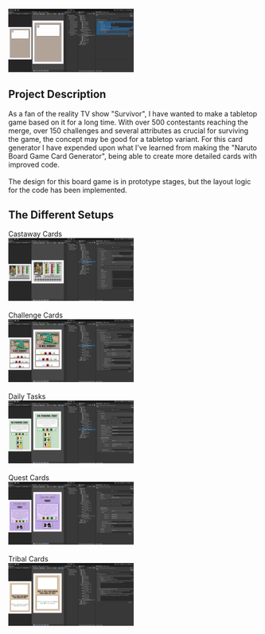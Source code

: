 <img src="https://github.com/Bsktrrl/Bsktrrl.github.io/blob/main/images/SurvivorCardGenerator/Create.gif" width="50%"/><br>

## Project Description
As a fan of the reality TV show "Survivor", I have wanted to make a tabletop game based on it for a long time.
With over 500 contestants reaching the merge, over 150 challenges and several attributes as crucial for surviving the game, the concept may be good for a tabletop variant. 
For this card generator I have expended upon what I've learned from making the "Naruto Board Game Card Generator", being able to create more detailed cards with improved code.
<br>
<br>
The design for this board game is in prototype stages, but the layout logic for the code has been implemented.

## The Different Setups
Castaway Cards<br>
<img src="https://github.com/Bsktrrl/Bsktrrl.github.io/blob/main/images/SurvivorCardGenerator/CastawayCards.jpg" width="50%"/><br><br>
Challenge Cards<br>
<img src="https://github.com/Bsktrrl/Bsktrrl.github.io/blob/main/images/SurvivorCardGenerator/ChallengeCards.jpg" width="50%"/><br><br>
Daily Tasks<br>
<img src="https://github.com/Bsktrrl/Bsktrrl.github.io/blob/main/images/SurvivorCardGenerator/DailyTasks.jpg" width="50%"/><br><br>
Quest Cards<br>
<img src="https://github.com/Bsktrrl/Bsktrrl.github.io/blob/main/images/SurvivorCardGenerator/QuestCards.jpg" width="50%"/><br><br>
Tribal Cards<br>
<img src="https://github.com/Bsktrrl/Bsktrrl.github.io/blob/main/images/SurvivorCardGenerator/TribalCards.jpg" width="50%"/><br><br>
